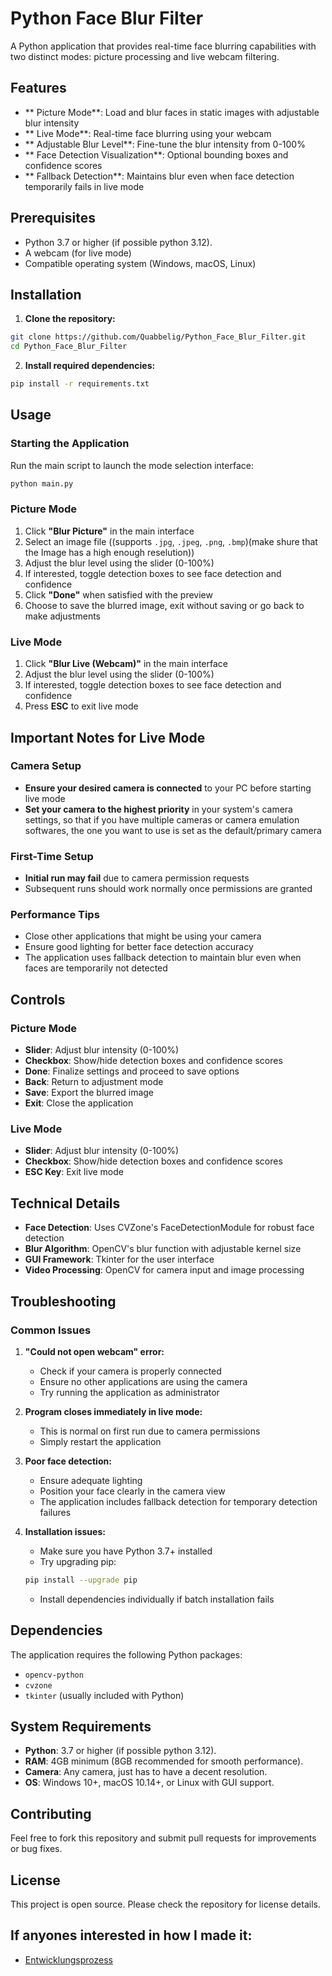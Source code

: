 #  Python Face Blur Filter

A Python application that provides real-time face blurring capabilities with two distinct modes: picture processing and live webcam filtering.

##  Features

- ** Picture Mode**: Load and blur faces in static images with adjustable blur intensity
- ** Live Mode**: Real-time face blurring using your webcam
- ** Adjustable Blur Level**: Fine-tune the blur intensity from 0-100%
- ** Face Detection Visualization**: Optional bounding boxes and confidence scores
- ** Fallback Detection**: Maintains blur even when face detection temporarily fails in live mode

##  Prerequisites

- Python 3.7 or higher (if possible python 3.12).
- A webcam (for live mode)
- Compatible operating system (Windows, macOS, Linux)

##  Installation

1. **Clone the repository:**
```bash
git clone https://github.com/Quabbelig/Python_Face_Blur_Filter.git
cd Python_Face_Blur_Filter
```

2. **Install required dependencies:**
```bash
pip install -r requirements.txt
```

##  Usage

### Starting the Application

Run the main script to launch the mode selection interface:

```bash
python main.py
```

### Picture Mode

1. Click **"Blur Picture"** in the main interface
2. Select an image file ((supports `.jpg`, `.jpeg`, `.png`, `.bmp`)(make shure that the Image has a high enough reselution))
3. Adjust the blur level using the slider (0-100%)
4. If interested, toggle detection boxes to see face detection and confidence
5. Click **"Done"** when satisfied with the preview
6. Choose to save the blurred image, exit without saving or go back to make adjustments

### Live Mode

1. Click **"Blur Live (Webcam)"** in the main interface
2. Adjust the blur level using the slider (0-100%)
3. If interested, toggle detection boxes to see face detection and confidence
4. Press **ESC** to exit live mode

## Important Notes for Live Mode

### Camera Setup
- **Ensure your desired camera is connected** to your PC before starting live mode
- **Set your camera to the highest priority** in your system's camera settings, so that if you have multiple cameras or camera emulation softwares, the one you want to use is set as the default/primary camera

### First-Time Setup
- **Initial run may fail** due to camera permission requests
- Subsequent runs should work normally once permissions are granted

### Performance Tips
- Close other applications that might be using your camera
- Ensure good lighting for better face detection accuracy
- The application uses fallback detection to maintain blur even when faces are temporarily not detected

## Controls

### Picture Mode
- **Slider**: Adjust blur intensity (0-100%)
- **Checkbox**: Show/hide detection boxes and confidence scores
- **Done**: Finalize settings and proceed to save options
- **Back**: Return to adjustment mode
- **Save**: Export the blurred image
- **Exit**: Close the application

### Live Mode
- **Slider**: Adjust blur intensity (0-100%)
- **Checkbox**: Show/hide detection boxes and confidence scores
- **ESC Key**: Exit live mode

## Technical Details

- **Face Detection**: Uses CVZone's FaceDetectionModule for robust face detection
- **Blur Algorithm**: OpenCV's blur function with adjustable kernel size
- **GUI Framework**: Tkinter for the user interface
- **Video Processing**: OpenCV for camera input and image processing

## Troubleshooting

### Common Issues

1. **"Could not open webcam" error:**
   - Check if your camera is properly connected
   - Ensure no other applications are using the camera
   - Try running the application as administrator

2. **Program closes immediately in live mode:**
   - This is normal on first run due to camera permissions
   - Simply restart the application

3. **Poor face detection:**
   - Ensure adequate lighting
   - Position your face clearly in the camera view
   - The application includes fallback detection for temporary detection failures

4. **Installation issues:**
   - Make sure you have Python 3.7+ installed
   - Try upgrading pip:
   ```bash
   pip install --upgrade pip
   ```
   - Install dependencies individually if batch installation fails

## Dependencies

The application requires the following Python packages:
- `opencv-python`
- `cvzone`
- `tkinter` (usually included with Python)

## System Requirements

- **Python**: 3.7 or higher (if possible python 3.12).
- **RAM**: 4GB minimum (8GB recommended for smooth performance).
- **Camera**: Any camera, just has to have a decent resolution.
- **OS**: Windows 10+, macOS 10.14+, or Linux with GUI support.

## Contributing

Feel free to fork this repository and submit pull requests for improvements or bug fixes.

## License

This project is open source. Please check the repository for license details.

## If anyones interested in how I made it:

- [Entwicklungsprozess](./Entwicklungsprozess.md)
